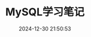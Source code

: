 ---
pageComponent:
  name: Catalogue
  data:
    path: 01.运维/01.MySQL学习笔记
    description: 尚记时，记之
title: MySQL学习笔记
date: 2024-12-30 21:50:53
permalink: /mysql/
sidebar: false
article: false
comment: false
editLink: false
---